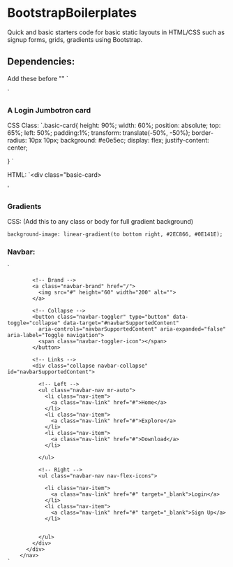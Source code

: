 # BootstrapBoilerplates
Quick and basic starters code for basic static layouts in HTML/CSS such as signup forms, grids, gradients using Bootstrap.

## Dependencies:
Add these before "</head>"
`<link rel="stylesheet" href="https://fonts.googleapis.com/css?family=Roboto:300,400,500,700&display=swap">
<link href="https://cdnjs.cloudflare.com/ajax/libs/twitter-bootstrap/4.5.0/css/bootstrap.min.css" rel="stylesheet">`

### A Login Jumbotron card

CSS Class:
`.basic-card{
    height: 90%;
    width: 60%;
    position: absolute;
    top: 65%;
    left: 50%;
    padding:1%;
    transform: translate(-50%, -50%);
    border-radius: 10px 10px;
    background: #e0e5ec;
    display: flex;
    justify-content: center;
    
}  `

HTML:
 `<div class="basic-card>
 <!--INSERT COMPONENTS HERE--->
 </div>'
 
 ### Gradients
 
 CSS:
 (Add this to any class or body for full gradient background)
 
 `background-image: linear-gradient(to bottom right, #2EC866, #0E141E);`


### Navbar:

` <!-- Navbar -->
        <nav class="navbar fixed-top navbar-expand-lg navbar-dark bg-dark scrolling-navbar">
          <div class="container">
    
            <!-- Brand -->
            <a class="navbar-brand" href="/">
              <img src="#" height="60" width="200" alt="">
            </a>
    
            <!-- Collapse -->
            <button class="navbar-toggler" type="button" data-toggle="collapse" data-target="#navbarSupportedContent"
              aria-controls="navbarSupportedContent" aria-expanded="false" aria-label="Toggle navigation">
              <span class="navbar-toggler-icon"></span>
            </button>
    
            <!-- Links -->
            <div class="collapse navbar-collapse" id="navbarSupportedContent">
    
              <!-- Left -->
              <ul class="navbar-nav mr-auto">
                <li class="nav-item">
                  <a class="nav-link" href="#">Home</a>
                </li>
                <li class="nav-item">
                  <a class="nav-link" href="#">Explore</a>
                </li>
                <li class="nav-item">
                  <a class="nav-link" href="#">Download</a>
                </li>
            
              </ul>
    
              <!-- Right -->
              <ul class="navbar-nav nav-flex-icons">
              
                <li class="nav-item">
                  <a class="nav-link" href="#" target="_blank">Login</a>
                </li>
                <li class="nav-item">
                  <a class="nav-link" href="#" target="_blank">Sign Up</a>
                </li>
               
              
              </ul>
            </div>
          </div>
        </nav>
    `
